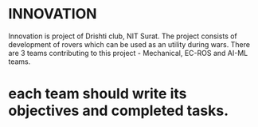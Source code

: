 # INNOVATION
Innovation is project of Drishti club, NIT Surat.
The project consists of development of rovers which can be used as an utility during wars.
There are 3 teams contributing to this project - Mechanical, EC-ROS and AI-ML teams.

# each team should write its objectives and completed tasks.
